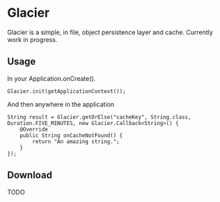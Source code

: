 # Glacier

Glacier is a simple, in file, object persistence layer and cache. Currently work in progress.

## Usage

In your Application.onCreate().

```
Glacier.init(getApplicationContext());
```

And then anywhere in the application

```
String result = Glacier.getOrElse("cacheKey", String.class, Duration.FIVE_MINUTES, new Glacier.Callback<String>() {
    @Override
    public String onCacheNotFound() {
        return "An amazing string.";
    }
});
```

## Download

TODO
